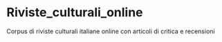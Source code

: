 # Riviste_culturali_online
Corpus di riviste culturali italiane online con articoli di critica e recensioni
